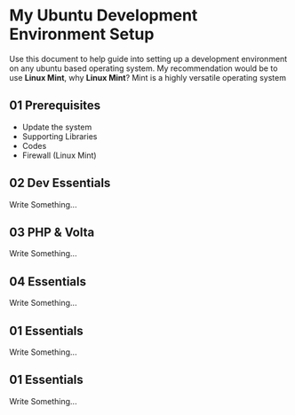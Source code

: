 # My Ubuntu Development Environment Setup

Use this document to help guide into setting up a development environment on any ubuntu based operating system. My recommendation would be to use **Linux Mint**, why **Linux Mint**? Mint is a highly versatile operating system

## 01 Prerequisites
* Update the system
* Supporting Libraries
* Codes
* Firewall (Linux Mint)
## 02 Dev Essentials
Write Something...

## 03 PHP & Volta
Write Something...

## 04 Essentials
Write Something...

## 01 Essentials
Write Something...

## 01 Essentials
Write Something...